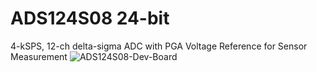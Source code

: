 # ADS124S08 24-bit
4-kSPS, 
12-ch delta-sigma ADC with PGA
Voltage Reference for Sensor Measurement
![ADS124S08-Dev-Board](https://user-images.githubusercontent.com/10842885/125737953-0102943c-48fc-4426-aa3a-64c3b3b5368c.png)


